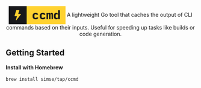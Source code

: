 <div align="center">
    <img src="https://raw.githubusercontent.com/simse/ccmd/refs/heads/main/docs/assets/logo.svg" height="48" width="151" align="center" />
    A lightweight Go tool that caches the output of CLI commands based on their inputs. Useful for speeding up tasks like builds or code generation.
</div>


## Getting Started
**Install with Homebrew**
```sh
brew install simse/tap/ccmd
```
